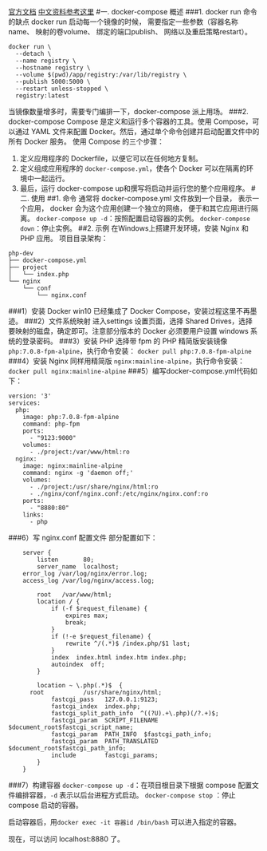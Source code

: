 [官方文档](https://docs.docker.com/compose/overview/)
[中文资料参考这里](https://beginor.github.io/2017/06/08/use-compose-instead-of-run.html)
#一. docker-compose 概述
###1. docker run 命令的缺点
docker run 启动每一个镜像的时候， 需要指定一些参数（容器名称name、 映射的卷volume、 绑定的端口publish、 网络以及重启策略restart）。
```
docker run \
  --detach \
  --name registry \
  --hostname registry \
  --volume $(pwd)/app/registry:/var/lib/registry \
  --publish 5000:5000 \
  --restart unless-stopped \
  registry:latest
```
当镜像数量增多时，需要专门编排一下，docker-compose 派上用场。
###2. docker-compose
Compose 是定义和运行多个容器的工具。使用 Compose，可以通过 YAML 文件来配置 Docker。然后，通过单个命令创建并启动配置文件中的所有 Docker 服务。
使用 Compose 的三个步骤：

1. 定义应用程序的 Dockerfile，以便它可以在任何地方复制。
2. 定义组成应用程序的 `docker-compose.yml`，使各个 Docker 可以在隔离的环境中一起运行。
3. 最后，运行 docker-compose up和撰写将启动并运行您的整个应用程序。
#二. 使用
##1. 命令
通常将 docker-compose.yml 文件放到一个目录， 表示一个应用， docker 会为这个应用创建一个独立的网络， 便于和其它应用进行隔离。
`docker-compose up -d`：按照配置启动容器的实例。
`docker-compose down`：停止实例。
##2. 示例
在Windows上搭建开发环境，安装 Nginx 和 PHP 应用。
项目目录架构：
```
php-dev
├── docker-compose.yml
├── project
│   └── index.php
└── nginx
    └── conf
        └── nginx.conf
```
###1）安装 Docker
win10 已经集成了 Docker Compose，安装过程这里不再墨迹。
###2）文件系统映射
进入settings 设置页面，选择 Shared Drives，选择要映射的磁盘，确定即可。注意部分版本的 Docker 必须要用户设置 windows 系统的登录密码。
###3）安装 PHP
选择带 fpm 的 PHP 精简版安装镜像 `php:7.0.8-fpm-alpine`，执行命令安装：
`docker pull php:7.0.8-fpm-alpine`
###4）安装 Nginx
同样用精简版 `nginx:mainline-alpine`，执行命令安装：
`docker pull nginx:mainline-alpine`
###5）编写docker-compose.yml代码如下：
```
version: '3'
services:
  php:
    image: php:7.0.8-fpm-alpine
    command: php-fpm
    ports:
      - "9123:9000"
    volumes:
      - ./project:/var/www/html:ro
  nginx:
    image: nginx:mainline-alpine
    command: nginx -g 'daemon off;'
    volumes:
      - ./project:/usr/share/nginx/html:ro
      - ./nginx/conf/nginx.conf:/etc/nginx/nginx.conf:ro
    ports:
      - "8880:80"
    links:
      - php
```
###6）写 nginx.conf 配置文件
部分配置如下：
```
    server {
        listen       80;
        server_name  localhost;
    error_log /var/log/nginx/error.log;
    access_log /var/log/nginx/access.log;

        root   /var/www/html;
        location / {
            if (-f $request_filename) {
                expires max;
                break;
            }
            if (!-e $request_filename) {
                rewrite ^/(.*)$ /index.php/$1 last;
            }
            index  index.html index.htm index.php;
            autoindex  off;
        }

        location ~ \.php(.*)$  {
      root           /usr/share/nginx/html;
            fastcgi_pass   127.0.0.1:9123;
            fastcgi_index  index.php;
            fastcgi_split_path_info  ^((?U).+\.php)(/?.+)$;
            fastcgi_param  SCRIPT_FILENAME  $document_root$fastcgi_script_name;
            fastcgi_param  PATH_INFO  $fastcgi_path_info;
            fastcgi_param  PATH_TRANSLATED  $document_root$fastcgi_path_info;
            include        fastcgi_params;
        }
    }
```
###7）构建容器
`docker-compose up -d`：在项目根目录下根据 compose 配置文件编排容器，`-d` 表示以后台进程方式启动。
`docker-compose stop` ：停止 compose 启动的容器。

启动容器后，用`docker exec -it 容器id /bin/bash` 可以进入指定的容器。

现在，可以访问 localhost:8880 了。